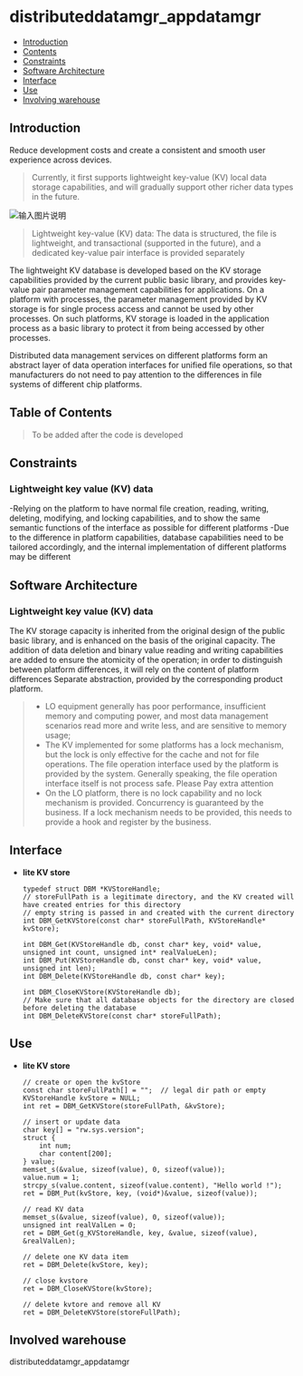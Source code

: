 # distributeddatamgr_appdatamgr

- [Introduction](#section11660541593)
- [Contents](#section1464106163817)
- [Constraints](#section1718733212019)
- [Software Architecture](#section159991817144514)
- [Interface](#section11510542164514)
- [Use](#section1685211117463)
- [Involving warehouse](#section10365113863719)

## Introduction<a name="section11660541593"></a>
Reduce development costs and create a consistent and smooth user experience across devices.

> Currently, it first supports lightweight key-value (KV) local data storage capabilities, and will gradually support other richer data types in the future.

![输入图片说明](https://images.gitee.com/uploads/images/2021/0422/200748_51a0cbd1_8046977.png "屏幕截图.png")

> Lightweight key-value (KV) data: The data is structured, the file is lightweight, and transactional (supported in the future), and a dedicated key-value pair interface is provided separately

The lightweight KV database is developed based on the KV storage capabilities provided by the current public basic library, and provides key-value pair parameter management capabilities for applications. On a platform with processes, the parameter management provided by KV storage is for single process access and cannot be used by other processes. On such platforms, KV storage is loaded in the application process as a basic library to protect it from being accessed by other processes.

Distributed data management services on different platforms form an abstract layer of data operation interfaces for unified file operations, so that manufacturers do not need to pay attention to the differences in file systems of different chip platforms.

## Table of Contents<a name="section1464106163817"></a>
> To be added after the code is developed

## Constraints<a name="section1718733212019"></a>
### Lightweight key value (KV) data
-Relying on the platform to have normal file creation, reading, writing, deleting, modifying, and locking capabilities, and to show the same semantic functions of the interface as possible for different platforms
-Due to the difference in platform capabilities, database capabilities need to be tailored accordingly, and the internal implementation of different platforms may be different

## Software Architecture<a name="section159991817144514"></a>
### Lightweight key value (KV) data
The KV storage capacity is inherited from the original design of the public basic library, and is enhanced on the basis of the original capacity. The addition of data deletion and binary value reading and writing capabilities are added to ensure the atomicity of the operation; in order to distinguish between platform differences, it will rely on the content of platform differences Separate abstraction, provided by the corresponding product platform.
>- LO equipment generally has poor performance, insufficient memory and computing power, and most data management scenarios read more and write less, and are sensitive to memory usage;
>- The KV implemented for some platforms has a lock mechanism, but the lock is only effective for the cache and not for file operations. The file operation interface used by the platform is provided by the system. Generally speaking, the file operation interface itself is not process safe. Please Pay extra attention
>- On the LO platform, there is no lock capability and no lock mechanism is provided. Concurrency is guaranteed by the business. If a lock mechanism needs to be provided, this needs to provide a hook and register by the business.

## Interface<a name="section11510542164514"></a>
- **lite KV store**

    ```
    typedef struct DBM *KVStoreHandle;
    // storeFullPath is a legitimate directory, and the KV created will have created entries for this directory
    // empty string is passed in and created with the current directory
    int DBM_GetKVStore(const char* storeFullPath, KVStoreHandle* kvStore);

    int DBM_Get(KVStoreHandle db, const char* key, void* value, unsigned int count, unsigned int* realValueLen);
    int DBM_Put(KVStoreHandle db, const char* key, void* value, unsigned int len);
    int DBM_Delete(KVStoreHandle db, const char* key);

    int DBM_CloseKVStore(KVStoreHandle db);
    // Make sure that all database objects for the directory are closed before deleting the database
    int DBM_DeleteKVStore(const char* storeFullPath);

## Use <a name="section1685211117463"></a>
- **lite KV store**

    ```
    // create or open the kvStore
    const char storeFullPath[] = "";  // legal dir path or empty
    KVStoreHandle kvStore = NULL;
    int ret = DBM_GetKVStore(storeFullPath, &kvStore);

    // insert or update data
    char key[] = "rw.sys.version";
    struct {
        int num;
        char content[200];
    } value;
    memset_s(&value, sizeof(value), 0, sizeof(value));
    value.num = 1;
    strcpy_s(value.content, sizeof(value.content), "Hello world !");
    ret = DBM_Put(kvStore, key, (void*)&value, sizeof(value));

    // read KV data
    memset_s(&value, sizeof(value), 0, sizeof(value));
    unsigned int realValLen = 0;
    ret = DBM_Get(g_KVStoreHandle, key, &value, sizeof(value), &realValLen);

    // delete one KV data item
    ret = DBM_Delete(kvStore, key);

    // close kvstore
    ret = DBM_CloseKVStore(kvStore);

    // delete kvtore and remove all KV
    ret = DBM_DeleteKVStore(storeFullPath);

    ```

## Involved warehouse<a name="section10365113863719"></a>
distributeddatamgr_appdatamgr
